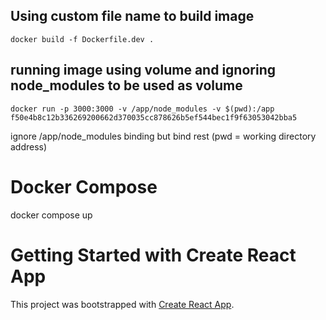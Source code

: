 ## Using custom file name to build image

```
docker build -f Dockerfile.dev .
```

## running image using volume and ignoring node_modules to be used as volume

```
docker run -p 3000:3000 -v /app/node_modules -v $(pwd):/app f50e4b8c12b336269200662d370035cc878626b5ef544bec1f9f63053042bba5
```

ignore /app/node_modules binding but bind rest (pwd = working directory address)

# Docker Compose

docker compose up

# Getting Started with Create React App

This project was bootstrapped with [Create React App](https://github.com/facebook/create-react-app).

